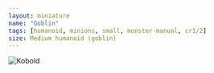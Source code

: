 ```yaml
---
layout: miniature
name: "Goblin"
tags: [humanoid, minions, small, monster-manual, cr1/2]
size: Medium humanoid (goblin)
---
```

![Kobold](https://www.dndbeyond.com/avatars/thumbnails/30783/955/1000/1000/638062024584880857.png)
